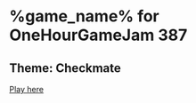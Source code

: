 # %game_name% for OneHourGameJam 387

## Theme: Checkmate

[Play here](https://kayzgames.github.io/ohgj_387)
